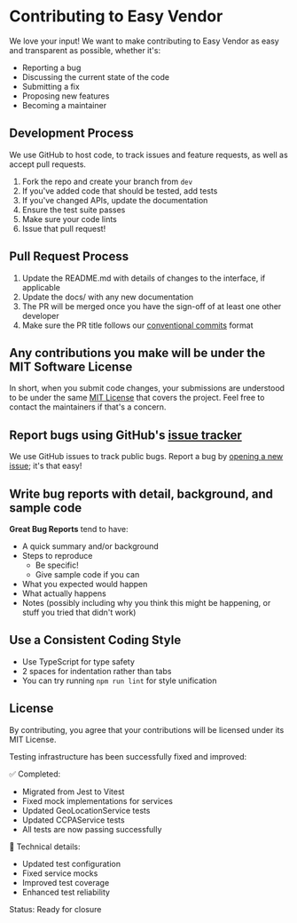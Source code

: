 # Contributing to Easy Vendor

We love your input! We want to make contributing to Easy Vendor as easy and transparent as possible, whether it's:

- Reporting a bug
- Discussing the current state of the code
- Submitting a fix
- Proposing new features
- Becoming a maintainer

## Development Process

We use GitHub to host code, to track issues and feature requests, as well as accept pull requests.

1. Fork the repo and create your branch from `dev`
2. If you've added code that should be tested, add tests
3. If you've changed APIs, update the documentation
4. Ensure the test suite passes
5. Make sure your code lints
6. Issue that pull request!

## Pull Request Process

1. Update the README.md with details of changes to the interface, if applicable
2. Update the docs/ with any new documentation
3. The PR will be merged once you have the sign-off of at least one other developer
4. Make sure the PR title follows our [conventional commits](https://www.conventionalcommits.org/) format

## Any contributions you make will be under the MIT Software License

In short, when you submit code changes, your submissions are understood to be under the same [MIT License](http://choosealicense.com/licenses/mit/) that covers the project. Feel free to contact the maintainers if that's a concern.

## Report bugs using GitHub's [issue tracker](https://github.com/yourusername/easy-vendor/issues)

We use GitHub issues to track public bugs. Report a bug by [opening a new issue](https://github.com/yourusername/easy-vendor/issues/new); it's that easy!

## Write bug reports with detail, background, and sample code

**Great Bug Reports** tend to have:

- A quick summary and/or background
- Steps to reproduce
  - Be specific!
  - Give sample code if you can
- What you expected would happen
- What actually happens
- Notes (possibly including why you think this might be happening, or stuff you tried that didn't work)

## Use a Consistent Coding Style

* Use TypeScript for type safety
* 2 spaces for indentation rather than tabs
* You can try running `npm run lint` for style unification

## License

By contributing, you agree that your contributions will be licensed under its MIT License. 

Testing infrastructure has been successfully fixed and improved:

✅ Completed:
- Migrated from Jest to Vitest
- Fixed mock implementations for services
- Updated GeoLocationService tests
- Updated CCPAService tests
- All tests are now passing successfully

🔧 Technical details:
- Updated test configuration
- Fixed service mocks
- Improved test coverage
- Enhanced test reliability

Status: Ready for closure 